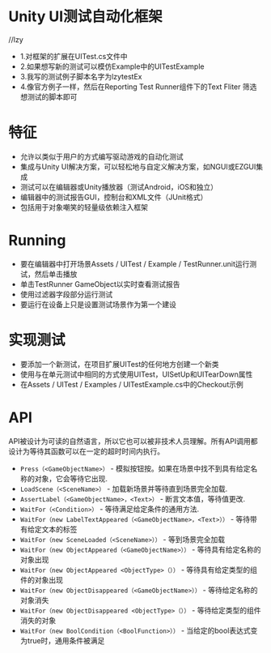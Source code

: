 # Unity UI测试自动化框架

//lzy

* 1.对框架的扩展在UITest.cs文件中
* 2.如果想写新的测试可以模仿Example中的UITestExample
* 3.我写的测试例子脚本名字为lzytestEx
* 4.像官方例子一样，然后在Reporting Test Runner组件下的Text Fliter 筛选想测试的脚本即可


# 特征

* 允许以类似于用户的方式编写驱动游戏的自动化测试
* 集成与Unity UI解决方案，可以轻松地与自定义解决方案，如NGUI或EZGUI集成
* 测试可以在编辑器或Unity播放器（测试Android，iOS和独立）
* 编辑器中的测试报告GUI，控制台和XML文件（JUnit格式）
* 包括用于对象嘲笑的轻量级依赖注入框架


# Running

* 要在编辑器中打开场景Assets / UITest / Example / TestRunner.unit运行测试，然后单击播放
* 单击TestRunner GameObject以实时查看测试报告
* 使用过滤器字段部分运行测试
* 要运行在设备上只是设置测试场景作为第一个建设


# 实现测试

* 要添加一个新测试，在项目扩展UITest的任何地方创建一个新类
* 使用与在单元测试中相同的方式使用UITest，UISetUp和UITearDown属性
* 在Assets / UITest / Examples / UITestExample.cs中的Checkout示例


# API

API被设计为可读的自然语言，所以它也可以被非技术人员理解。所有API调用都设计为等待其函数可以在一定的超时时间内执行。

* `Press（<GameObjectName>）` - 模拟按钮按。如果在场景中找不到具有给定名称的对象，它会等待它出现.
* `LoadScene（<SceneName>）` - 加载新场景并等待直到场景完全加载.
* `AssertLabel（<GameObjectName>，<Text>）` - 断言文本值，等待值更改.
* `WaitFor（<Condition>）` - 等待满足给定条件的通用方法.
* `WaitFor（new LabelTextAppeared（<GameObjectName>，<Text>））` - 等待带有给定文本的标签
* `WaitFor（new SceneLoaded（<SceneName>））` - 等到场景完全加载
* `WaitFor（new ObjectAppeared（<GameObjectName>））` - 等待具有给定名称的对象出现
* `WaitFor（new ObjectAppeared <ObjectType>（））` - 等待具有给定类型的组件的对象出现
* `WaitFor（new ObjectDisappeared（<GameObjectName>））` - 等待给定名称的对象消失
* `WaitFor（new ObjectDisappeared <ObjectType>（））` - 等待给定类型的组件消失的对象
* `WaitFor（new BoolCondition（<BoolFunction>））` - 当给定的bool表达式变为true时，通用条件被满足
